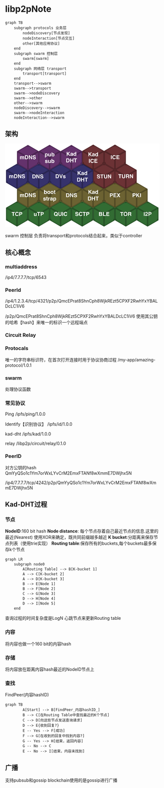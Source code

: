 # libp2pNote

```mermaid
graph TB
    subgraph protocols 业务层
        nodeDiscovery[节点发现]
        nodeInteraction[节点交互]
        other[其他应用协议]
    end
    subgraph swarm 控制层
        swarm[swarm]
    end
    subgraph 网络层 transport
        transport[transport]
    end
    transport-->swarm
    swarm-->transport
    swarm-->nodeDiscovery
    swarm-->other
    other-->swarm
    nodeDiscovery-->swarm
    swarm-->nodeInteraction
    nodeInteraction-->swarm
```

## 架构
![Architecture Diagram](./img/architecture.png)

swarm 控制层
负责将transport和protocols结合起来，类似于controller


## 核心概念
### multiaddress 
/ip4/7.7.7.7/tcp/6543

### PeerId
/ip4/1.2.3.4/tcp/4321/p2p/QmcEPrat8ShnCph8WjkREzt5CPXF2RwhYxYBALDcLC1iV6

/p2p/QmcEPrat8ShnCph8WjkREzt5CPXF2RwhYxYBALDcLC1iV6
使用其公钥的哈希【hash】来唯一的标识一个远程端点

### Circuit Relay

### Protocals
唯一的字符串标识符，在首次打开连接时用于协议协商过程
/my-app/amazing-protocol/1.0.1

### swarm 
处理协议函数

### 常见协议
Ping
/ipfs/ping/1.0.0

Identify【识别协议】
/ipfs/id/1.0.0

kad-dht
/ipfs/kad/1.0.0

relay
/libp2p/circuit/relay/0.1.0


### PeerID
对方公钥的hash
QmYyQSo1c1Ym7orWxLYvCrM2EmxFTANf8wXmmE7DWjhx5N

/ip4/7.7.7.7/tcp/4242/p2p/QmYyQSo1c1Ym7orWxLYvCrM2EmxFTANf8wXmmE7DWjhx5N


## Kad-DHT过程
### 节点
**NodeID**:160 bit hash
**Node distance**: 每个节点存着自己最近节点的信息.这里的最近(Nearest) 使用XOR来确定，既共同前缀越多越近
**K bucket**:分距离来保存节点列表（使用trie实现）
**Routing table**:保存所有的buckets,每个buckets最多保存k个节点
```mermaid
graph LR
    subgraph node0
        A[Routing Table] --> B[K-bucket 1]
        A --> C[K-bucket 2]
        A --> D[K-bucket 3]
        B --> E[Node 1]
        B --> F[Node 2]
        C --> G[Node 3]
        D --> H[Node 4]
        D --> I[Node 5]
    end
```
查询过程的时间复杂度是LogN
心跳节点来更新Routing table

### 内容
将内容也做一个160 bit的内容hash

### 存储
将内容放在距离内容hash最近的NodeID节点上

### 查找
FindPeer(内容hashID)

```mermaid
graph TB
        A[Start] --> B[FindPeer_内容hashID_]
        B --> C[在Routing Table中查找最近的K个节点]
        C --> D[向这些节点发送查询请求]
        D --> E{收到回复?}
        E -- Yes --> F[成功]
        F --> G[在收到的回复中找到内容?]
        G -- Yes --> H[结束，返回内容]
        G -- No --> C
        E -- No --> I[结束，内容未找到]
```


## 广播
支持pubsub和gossip
blockchain使用的是gossip进行广播